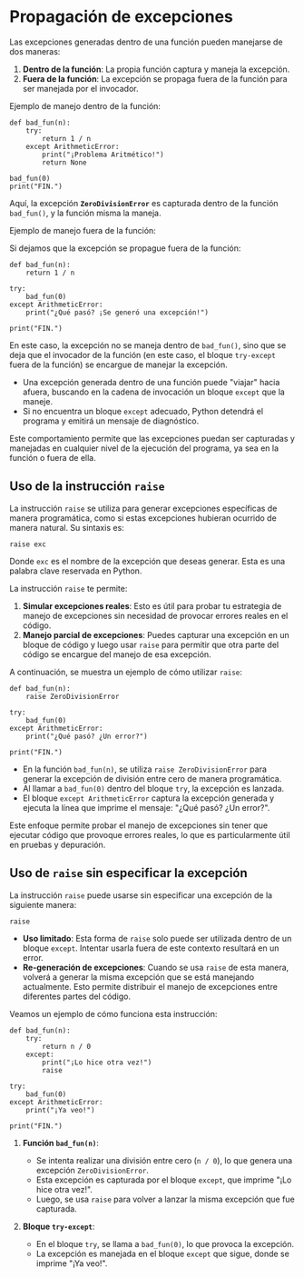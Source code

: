 # Propagación de excepciones

Las excepciones generadas dentro de una función pueden manejarse de dos maneras:

1. **Dentro de la función**: La propia función captura y maneja la excepción.
2. **Fuera de la función**: La excepción se propaga fuera de la función para ser manejada por el invocador.

Ejemplo de manejo dentro de la función:

```
def bad_fun(n):
    try:
        return 1 / n
    except ArithmeticError:
        print("¡Problema Aritmético!")
        return None

bad_fun(0)
print("FIN.")
```

Aquí, la excepción **`ZeroDivisionError`** es capturada dentro de la función `bad_fun()`, y la función misma la maneja. 

Ejemplo de manejo fuera de la función:

Si dejamos que la excepción se propague fuera de la función:

```
def bad_fun(n):
    return 1 / n

try:
    bad_fun(0)
except ArithmeticError:
    print("¿Qué pasó? ¡Se generó una excepción!")

print("FIN.")
```

En este caso, la excepción no se maneja dentro de `bad_fun()`, sino que se deja que el invocador de la función (en este caso, el bloque `try-except` fuera de la función) se encargue de manejar la excepción.


* Una excepción generada dentro de una función puede "viajar" hacia afuera, buscando en la cadena de invocación un bloque `except` que la maneje.
* Si no encuentra un bloque `except` adecuado, Python detendrá el programa y emitirá un mensaje de diagnóstico.

Este comportamiento permite que las excepciones puedan ser capturadas y manejadas en cualquier nivel de la ejecución del programa, ya sea en la función o fuera de ella.

## Uso de la instrucción `raise`

La instrucción `raise` se utiliza para generar excepciones específicas de manera programática, como si estas excepciones hubieran ocurrido de manera natural. Su sintaxis es:

```
raise exc
```

Donde `exc` es el nombre de la excepción que deseas generar. Esta es una palabra clave reservada en Python.

La instrucción `raise` te permite:

1. **Simular excepciones reales**: Esto es útil para probar tu estrategia de manejo de excepciones sin necesidad de provocar errores reales en el código.
2. **Manejo parcial de excepciones**: Puedes capturar una excepción en un bloque de código y luego usar `raise` para permitir que otra parte del código se encargue del manejo de esa excepción.

A continuación, se muestra un ejemplo de cómo utilizar `raise`:

```
def bad_fun(n):
    raise ZeroDivisionError

try:
    bad_fun(0)
except ArithmeticError:
    print("¿Qué pasó? ¿Un error?")

print("FIN.")
```

* En la función `bad_fun(n)`, se utiliza `raise ZeroDivisionError` para generar la excepción de división entre cero de manera programática.
* Al llamar a `bad_fun(0)` dentro del bloque `try`, la excepción es lanzada.
* El bloque `except ArithmeticError` captura la excepción generada y ejecuta la línea que imprime el mensaje: "¿Qué pasó? ¿Un error?".

Este enfoque permite probar el manejo de excepciones sin tener que ejecutar código que provoque errores reales, lo que es particularmente útil en pruebas y depuración.

## Uso de `raise` sin especificar la excepción

La instrucción `raise` puede usarse sin especificar una excepción de la siguiente manera:

```
raise
```

* **Uso limitado**: Esta forma de `raise` solo puede ser utilizada dentro de un bloque `except`. Intentar usarla fuera de este contexto resultará en un error.
* **Re-generación de excepciones**: Cuando se usa `raise` de esta manera, volverá a generar la misma excepción que se está manejando actualmente. Esto permite distribuir el manejo de excepciones entre diferentes partes del código.

Veamos un ejemplo de cómo funciona esta instrucción:

```
def bad_fun(n):
    try:
        return n / 0
    except:
        print("¡Lo hice otra vez!")
        raise

try:
    bad_fun(0)
except ArithmeticError:
    print("¡Ya veo!")

print("FIN.")
```

1. **Función `bad_fun(n)`**:
   * Se intenta realizar una división entre cero (`n / 0`), lo que genera una excepción `ZeroDivisionError`.
   * Esta excepción es capturada por el bloque `except`, que imprime "¡Lo hice otra vez!".
   * Luego, se usa `raise` para volver a lanzar la misma excepción que fue capturada.

2. **Bloque `try-except`**:
   * En el bloque `try`, se llama a `bad_fun(0)`, lo que provoca la excepción.
   * La excepción es manejada en el bloque `except` que sigue, donde se imprime "¡Ya veo!".


